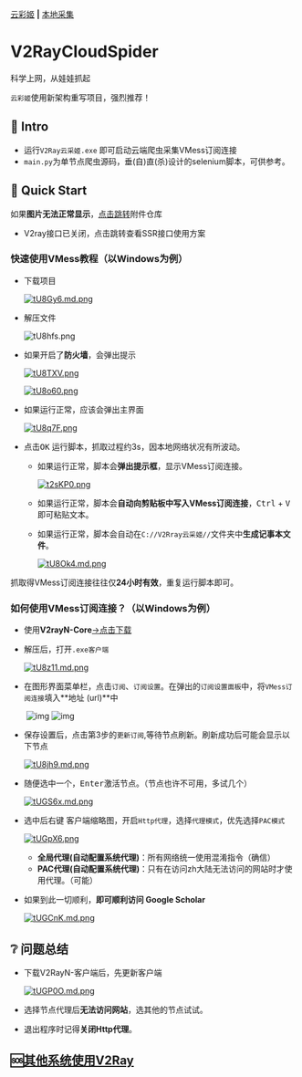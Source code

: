 [云彩姬](https://github.com/QIN2DIM/V2RayCloudSpider/blob/master/V2Ray云彩姬使用说明.md) **|** [本地采集](https://github.com/QIN2DIM/V2RayCloudSpider/blob/master/README.md)

# V2RayCloudSpider

科学上网，从娃娃抓起

`云彩姬`使用新架构重写项目，强烈推荐！

## :carousel_horse: Intro

- 运行`V2Ray云采姬.exe` 即可启动云端爬虫采集VMess订阅连接
- `main.py`为单节点爬虫源码，垂(自)直(杀)设计的selenium脚本，可供参考。

## :eagle: Quick Start

如果**图片无法正常显示**，[点击跳转](https://shimo.im/docs/68xjTGW8cdYV98Kk/ )附件仓库

- V2ray接口已关闭，点击跳转查看SSR接口使用方案

### 快速使用VMess教程（以Windows为例）

- 下载项目

  [![tU8Gy6.md.png](https://s1.ax1x.com/2020/06/03/tU8Gy6.md.png)](https://imgchr.com/i/tU8Gy6)

- 解压文件

  ![tU8hfs.png](https://s1.ax1x.com/2020/06/03/tU8hfs.png)

- 如果开启了**防火墙**，会弹出提示

  [![tU8TXV.png](https://s1.ax1x.com/2020/06/03/tU8TXV.png)](https://imgchr.com/i/tU8TXV)	

  [![tU8o60.png](https://s1.ax1x.com/2020/06/03/tU8o60.png)](https://imgchr.com/i/tU8o60)

- 如果运行正常，应该会弹出主界面

  [![tU8q7F.png](https://s1.ax1x.com/2020/06/03/tU8q7F.png)	](https://imgchr.com/i/tU8q7F)

- 点击<kbd>OK</kbd> 运行脚本，抓取过程约3s，因本地网络状况有所波动。
  - 如果运行正常，脚本会**弹出提示框**，显示VMess订阅连接。

    [![t2sKP0.png](https://s1.ax1x.com/2020/06/07/t2sKP0.png)](https://imgchr.com/i/t2sKP0)
  - 如果运行正常，脚本会**自动向剪贴板中写入VMess订阅连接**，<kbd>Ctrl</kbd> + <kbd>V</kbd> 即可粘贴文本。
  - 如果运行正常，脚本会自动在`C://V2Rray云采姬//`文件夹中**生成记事本文件**。

    [![tU8Ok4.md.png](https://s1.ax1x.com/2020/06/03/tU8Ok4.md.png)](https://imgchr.com/i/tU8Ok4)

抓取得VMess订阅连接往往仅**24小时有效**，重复运行脚本即可。

### 如何使用VMess订阅连接？（以Windows为例）

- 使用**V2rayN-Core**[->点击下载](https://shimo.im/docs/68xjTGW8cdYV98Kk/ )
- 解压后，打开`.exe客户端`

  [![tU8z11.md.png](https://s1.ax1x.com/2020/06/03/tU8z11.md.png)](https://imgchr.com/i/tU8z11)
- 在图形界面菜单栏，点击`订阅`、`订阅设置`。在弹出的`订阅设置面板`中，将`VMess订阅连接`填入**地址 (url)**中

  ​        ![img](https://uploader.shimo.im/f/WJBHwn9V7mkQtMvY.png!thumbnail)              ![img](https://uploader.shimo.im/f/KtegDQ4avdQMVC0P.png!thumbnail)      
- 保存设置后，点击第3步的`更新订阅`,等待节点刷新。刷新成功后可能会显示以下节点

  [![tU8jh9.md.png](https://s1.ax1x.com/2020/06/03/tU8jh9.md.png)](https://imgchr.com/i/tU8jh9)
- 随便选中一个，<kbd>Enter</kbd>激活节点。（节点也许不可用，多试几个）

  [![tUGS6x.md.png](https://s1.ax1x.com/2020/06/03/tUGS6x.md.png)](https://imgchr.com/i/tUGS6x)
- 选中后<kbd>右键</kbd> 客户端缩略图，开启`Http代理`，选择`代理模式`，优先选择`PAC模式`

  [![tUGpX6.png](https://s1.ax1x.com/2020/06/03/tUGpX6.png)](https://imgchr.com/i/tUGpX6)	

  - **全局代理(自动配置系统代理)**：所有网络统一使用混淆指令（确信）
  - **PAC代理(自动配置系统代理)**：只有在访问zh大陆无法访问的网站时才使用代理。（可能）
- 如果到此一切顺利，**即可顺利访问 Google Scholar**

  [![tUGCnK.md.png](https://s1.ax1x.com/2020/06/03/tUGCnK.md.png)](https://imgchr.com/i/tUGCnK)

## :grey_question: 问题总结

- 下载V2RayN-客户端后，先更新客户端

  [![tUGP0O.md.png](https://s1.ax1x.com/2020/06/03/tUGP0O.md.png)](https://imgchr.com/i/tUGP0O)
- 选择节点代理后**无法访问网站**，选其他的节点试试。
- 退出程序时记得**关闭Http代理**。



## :sos:[其他系统使用V2Ray](https://www.v2ray.com/)

